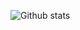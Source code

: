 ![Github stats](https://github-readme-stats.vercel.app/api/top-langs?username=Blue-Pix&layout=compact)



